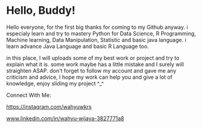 # Hello, Buddy!
Hello everyone, for the first big thanks for coming to my Github anyway. i especialy learn and try to mastery Python for Data Science, R Programming, Machine learning, Data Manipulation, Statistic and basic java language. i learn advance Java Language and basic R Language too.

in this place, I will uploads some of my best work or project and try to explain what it is. some work maybe has a little mistake and I surely will straighten ASAP. don't forget to follow my account and gave me any criticism and advice, I hope my work can help you and give a lot of knowledge, enjoy sliding my project ^_^

Connect With Me:

https://instagram.com/wahyuwkrs

www.linkedin.com/in/wahyu-wijaya-3827771a8
